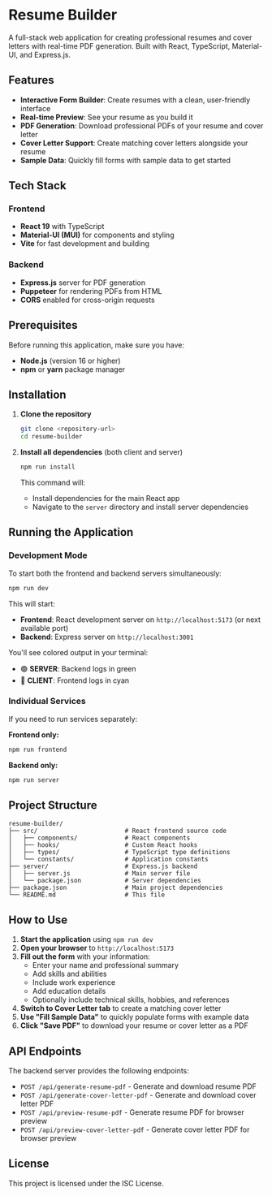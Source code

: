 # Resume Builder

A full-stack web application for creating professional resumes and cover letters with real-time PDF generation. Built with React, TypeScript, Material-UI, and Express.js.

## Features

- **Interactive Form Builder**: Create resumes with a clean, user-friendly interface
- **Real-time Preview**: See your resume as you build it
- **PDF Generation**: Download professional PDFs of your resume and cover letter
- **Cover Letter Support**: Create matching cover letters alongside your resume
- **Sample Data**: Quickly fill forms with sample data to get started

## Tech Stack

### Frontend
- **React 19** with TypeScript
- **Material-UI (MUI)** for components and styling
- **Vite** for fast development and building

### Backend
- **Express.js** server for PDF generation
- **Puppeteer** for rendering PDFs from HTML
- **CORS** enabled for cross-origin requests

## Prerequisites

Before running this application, make sure you have:

- **Node.js** (version 16 or higher)
- **npm** or **yarn** package manager

## Installation

1. **Clone the repository**
   ```bash
   git clone <repository-url>
   cd resume-builder
   ```

2. **Install all dependencies** (both client and server)
   ```bash
   npm run install
   ```

   This command will:
   - Install dependencies for the main React app
   - Navigate to the `server` directory and install server dependencies

## Running the Application

### Development Mode

To start both the frontend and backend servers simultaneously:

```bash
npm run dev
```

This will start:
- **Frontend**: React development server on `http://localhost:5173` (or next available port)
- **Backend**: Express server on `http://localhost:3001`

You'll see colored output in your terminal:
- 🟢 **SERVER**: Backend logs in green
- 🔵 **CLIENT**: Frontend logs in cyan

### Individual Services

If you need to run services separately:

**Frontend only:**
```bash
npm run frontend
```

**Backend only:**
```bash
npm run server
```

## Project Structure

```
resume-builder/
├── src/                        # React frontend source code
│   ├── components/             # React components
│   ├── hooks/                  # Custom React hooks
│   ├── types/                  # TypeScript type definitions
│   └── constants/              # Application constants
├── server/                     # Express.js backend
│   ├── server.js               # Main server file
│   └── package.json            # Server dependencies
├── package.json                # Main project dependencies
└── README.md                   # This file
```

## How to Use

1. **Start the application** using `npm run dev`
2. **Open your browser** to `http://localhost:5173`
3. **Fill out the form** with your information:
   - Enter your name and professional summary
   - Add skills and abilities
   - Include work experience
   - Add education details
   - Optionally include technical skills, hobbies, and references
4. **Switch to Cover Letter tab** to create a matching cover letter
5. **Use "Fill Sample Data"** to quickly populate forms with example data
6. **Click "Save PDF"** to download your resume or cover letter as a PDF

## API Endpoints

The backend server provides the following endpoints:

- `POST /api/generate-resume-pdf` - Generate and download resume PDF
- `POST /api/generate-cover-letter-pdf` - Generate and download cover letter PDF
- `POST /api/preview-resume-pdf` - Generate resume PDF for browser preview
- `POST /api/preview-cover-letter-pdf` - Generate cover letter PDF for browser preview

## License

This project is licensed under the ISC License.